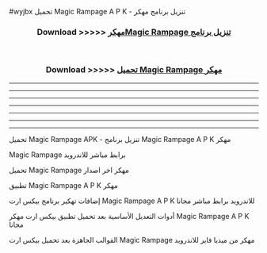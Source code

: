 #wyjbx تحميل Magic Rampage  A P K - تنزيل برنامج مهكر



<div align="center">
<h3>Download >>>>> <a href="https://runaway1.web.app/?sq=Magic Rampage ">مهكرMagic Rampage  تنزيل برنامج</a></h3><br>

<h3>Download >>>>> <a href="https://runaway1.web.app/?sq=Magic Rampage ">تحميل Magic Rampage  مهكر</a></h3>
</div>


----------------------------------------------------------

----------------------------------------------------------

----------------------------------------------------------

----------------------------------------------------------

----------------------------------------------------------

----------------------------------------------------------

----------------------------------------------------------

تحميل Magic Rampage  APK - تنزيل برنامج Magic Rampage  A P K مهكر

Magic Rampage  برابط مباشر للاندرويد

تحميل Magic Rampage  مهكر اخر اصدار

تطبيق Magic Rampage  A P K مهكر

إضافات تهكير برنامج بيكس ارت Magic Rampage  A P K للاندرويد برابط مباشر مجانا

أدوات التعديل الأساسية بعد تحميل تطبيق بيكس ارت مهكر Magic Rampage  A P K مجانا

القوالب الجاهزة بعد تحميل بيكس ارت Magic Rampage  مهكر من ميديا فاير للاندرويد


